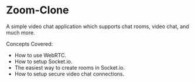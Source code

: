# Zoom-Clone
A simple video chat application which supports chat rooms, video chat, and much more.

Concepts Covered: 
- How to use WebRTC.
- How to setup Socket.io.
- The easiest way to create rooms in Socket.io.
- How to setup secure video chat connections.

